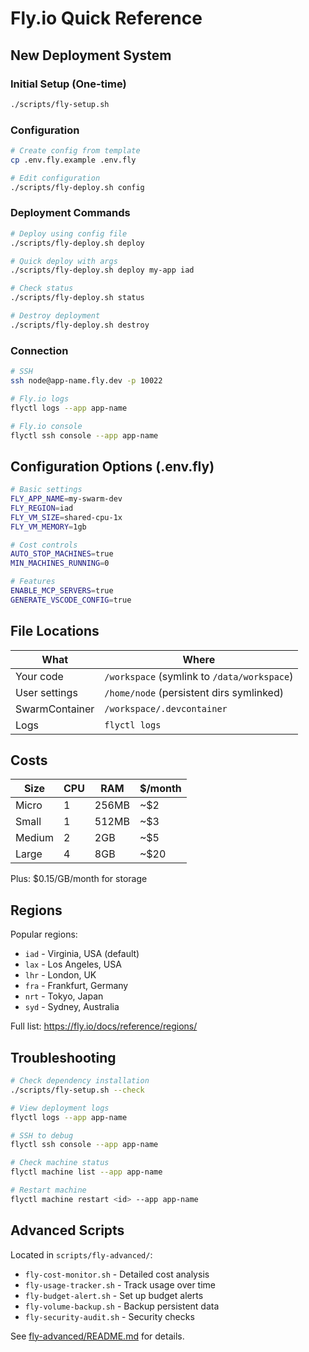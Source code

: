 # Fly.io Quick Reference

## New Deployment System

### Initial Setup (One-time)
```bash
./scripts/fly-setup.sh
```

### Configuration
```bash
# Create config from template
cp .env.fly.example .env.fly

# Edit configuration
./scripts/fly-deploy.sh config
```

### Deployment Commands
```bash
# Deploy using config file
./scripts/fly-deploy.sh deploy

# Quick deploy with args
./scripts/fly-deploy.sh deploy my-app iad

# Check status
./scripts/fly-deploy.sh status

# Destroy deployment
./scripts/fly-deploy.sh destroy
```

### Connection
```bash
# SSH
ssh node@app-name.fly.dev -p 10022

# Fly.io logs
flyctl logs --app app-name

# Fly.io console
flyctl ssh console --app app-name
```

## Configuration Options (.env.fly)

```bash
# Basic settings
FLY_APP_NAME=my-swarm-dev
FLY_REGION=iad
FLY_VM_SIZE=shared-cpu-1x
FLY_VM_MEMORY=1gb

# Cost controls
AUTO_STOP_MACHINES=true
MIN_MACHINES_RUNNING=0

# Features
ENABLE_MCP_SERVERS=true
GENERATE_VSCODE_CONFIG=true
```

## File Locations

| What | Where |
|------|-------|
| Your code | `/workspace` (symlink to `/data/workspace`) |
| User settings | `/home/node` (persistent dirs symlinked) |
| SwarmContainer | `/workspace/.devcontainer` |
| Logs | `flyctl logs` |

## Costs

| Size | CPU | RAM | $/month |
|------|-----|-----|---------|
| Micro | 1 | 256MB | ~$2 |
| Small | 1 | 512MB | ~$3 |
| Medium | 2 | 2GB | ~$5 |
| Large | 4 | 8GB | ~$20 |

Plus: $0.15/GB/month for storage

## Regions

Popular regions:
- `iad` - Virginia, USA (default)
- `lax` - Los Angeles, USA
- `lhr` - London, UK
- `fra` - Frankfurt, Germany
- `nrt` - Tokyo, Japan
- `syd` - Sydney, Australia

Full list: https://fly.io/docs/reference/regions/

## Troubleshooting

```bash
# Check dependency installation
./scripts/fly-setup.sh --check

# View deployment logs
flyctl logs --app app-name

# SSH to debug
flyctl ssh console --app app-name

# Check machine status
flyctl machine list --app app-name

# Restart machine
flyctl machine restart <id> --app app-name
```

## Advanced Scripts

Located in `scripts/fly-advanced/`:
- `fly-cost-monitor.sh` - Detailed cost analysis
- `fly-usage-tracker.sh` - Track usage over time
- `fly-budget-alert.sh` - Set up budget alerts
- `fly-volume-backup.sh` - Backup persistent data
- `fly-security-audit.sh` - Security checks

See [fly-advanced/README.md](../scripts/fly-advanced/README.md) for details.